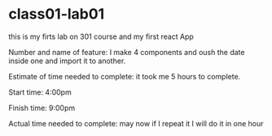 # class01-lab01

this is my firts lab on 301 course and my first react App

Number and name of feature: I make 4 components and oush the date inside one and import it to another. 

Estimate of time needed to complete: it took me 5 hours to complete. 


Start time: 4:00pm

Finish time: 9:00pm

Actual time needed to complete: may now if I repeat it I will do it in one hour 


